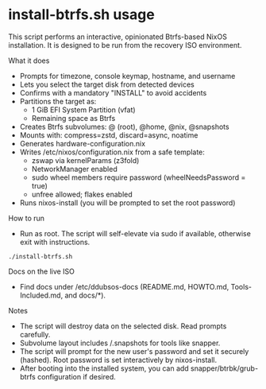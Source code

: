 # install-btrfs.sh usage

This script performs an interactive, opinionated Btrfs-based NixOS installation.
It is designed to be run from the recovery ISO environment.

What it does
- Prompts for timezone, console keymap, hostname, and username
- Lets you select the target disk from detected devices
- Confirms with a mandatory "INSTALL" to avoid accidents
- Partitions the target as:
  - 1 GiB EFI System Partition (vfat)
  - Remaining space as Btrfs
- Creates Btrfs subvolumes: @ (root), @home, @nix, @snapshots
- Mounts with: compress=zstd, discard=async, noatime
- Generates hardware-configuration.nix
- Writes /etc/nixos/configuration.nix from a safe template:
  - zswap via kernelParams (z3fold)
  - NetworkManager enabled
  - sudo wheel members require password (wheelNeedsPassword = true)
  - unfree allowed; flakes enabled
- Runs nixos-install (you will be prompted to set the root password)

How to run
- Run as root. The script will self-elevate via sudo if available, otherwise exit with instructions.
```
./install-btrfs.sh
```

Docs on the live ISO
- Find docs under /etc/ddubsos-docs (README.md, HOWTO.md, Tools-Included.md, and docs/*).

Notes
- The script will destroy data on the selected disk. Read prompts carefully.
- Subvolume layout includes /.snapshots for tools like snapper.
- The script will prompt for the new user's password and set it securely (hashed). Root password is set interactively by nixos-install.
- After booting into the installed system, you can add snapper/btrbk/grub-btrfs configuration if desired.

